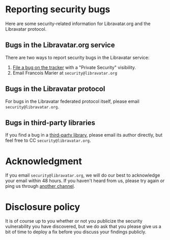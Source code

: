 # Reporting security bugs

Here are some security-related information for Libravatar.org and the
Libravatar protocol.

## Bugs in the Libravatar.org service

There are two ways to report security bugs in the Libravatar service:

1. [File a bug on the tracker](https://bugs.launchpad.net/libravatar/+filebug) with a "Private Security" visibility.
2. Email Francois Marier at `security@libravatar.org`

## Bugs in the Libravatar protocol

For bugs in the Libravatar federated protocol itself, please email `security@libravatar.org`.

## Bugs in third-party libraries

If you find a bug in a [third-party library](https://wiki.libravatar.org/libraries/),
please email its author directly, but feel free to CC `security@libravatar.org`.

# Acknowledgment

If you email `security@libravatar.org`, we will do our best to acknowledge your
email within 48 hours. If you haven't heard from us, please try again or ping
us through [another channel](https://wiki.libravatar.org/talk_to_us/).

# Disclosure policy

It is of course up to you whether or not you publicize the security
vulnerability you have discovered, but we do ask that you please give us a
bit of time to deploy a fix before you discuss your findings publicly.

